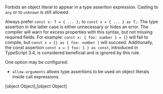 
Forbids an object literal to appear in a type assertion expression.
Casting to `any` or to `unknown` is still allowed.


Always prefer `const x: T = { ... };` to `const x = { ... } as T;`.
The type assertion in the latter case is either unnecessary or hides an error.
The compiler will warn for excess properties with this syntax, but not missing required fields.
For example: `const x: { foo: number } = {}` will fail to compile, but
`const x = {} as { foo: number }` will succeed.
Additionally, the const assertion `const x = { foo: 1 } as const`,
introduced in TypeScript 3.4, is considered beneficial and is ignored by this rule.


One option may be configured:

* `allow-arguments` allows type assertions to be used on object literals inside call expressions.

[object Object],[object Object]